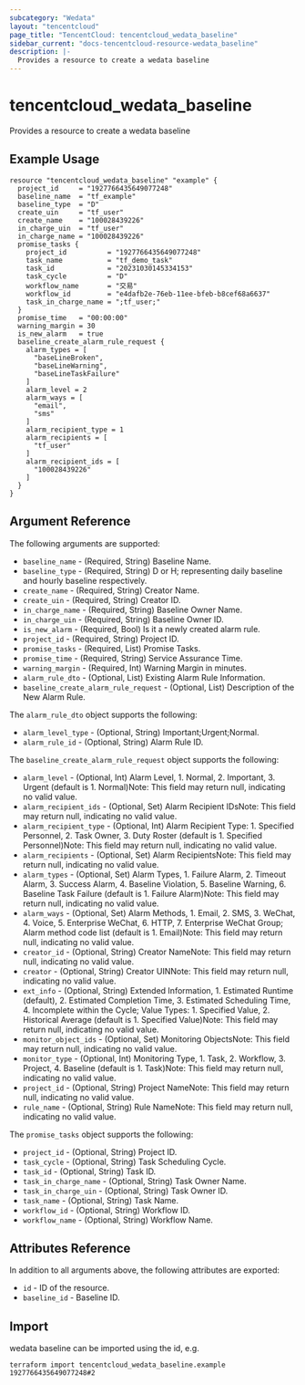 ```yaml
---
subcategory: "Wedata"
layout: "tencentcloud"
page_title: "TencentCloud: tencentcloud_wedata_baseline"
sidebar_current: "docs-tencentcloud-resource-wedata_baseline"
description: |-
  Provides a resource to create a wedata baseline
---
```


# tencentcloud_wedata_baseline

Provides a resource to create a wedata baseline

## Example Usage

```hcl
resource "tencentcloud_wedata_baseline" "example" {
  project_id     = "1927766435649077248"
  baseline_name  = "tf_example"
  baseline_type  = "D"
  create_uin     = "tf_user"
  create_name    = "100028439226"
  in_charge_uin  = "tf_user"
  in_charge_name = "100028439226"
  promise_tasks {
    project_id          = "1927766435649077248"
    task_name           = "tf_demo_task"
    task_id             = "20231030145334153"
    task_cycle          = "D"
    workflow_name       = "交易"
    workflow_id         = "e4dafb2e-76eb-11ee-bfeb-b8cef68a6637"
    task_in_charge_name = ";tf_user;"
  }
  promise_time   = "00:00:00"
  warning_margin = 30
  is_new_alarm   = true
  baseline_create_alarm_rule_request {
    alarm_types = [
      "baseLineBroken",
      "baseLineWarning",
      "baseLineTaskFailure"
    ]
    alarm_level = 2
    alarm_ways = [
      "email",
      "sms"
    ]
    alarm_recipient_type = 1
    alarm_recipients = [
      "tf_user"
    ]
    alarm_recipient_ids = [
      "100028439226"
    ]
  }
}
```

## Argument Reference

The following arguments are supported:

* `baseline_name` - (Required, String) Baseline Name.
* `baseline_type` - (Required, String) D or H; representing daily baseline and hourly baseline respectively.
* `create_name` - (Required, String) Creator Name.
* `create_uin` - (Required, String) Creator ID.
* `in_charge_name` - (Required, String) Baseline Owner Name.
* `in_charge_uin` - (Required, String) Baseline Owner ID.
* `is_new_alarm` - (Required, Bool) Is it a newly created alarm rule.
* `project_id` - (Required, String) Project ID.
* `promise_tasks` - (Required, List) Promise Tasks.
* `promise_time` - (Required, String) Service Assurance Time.
* `warning_margin` - (Required, Int) Warning Margin in minutes.
* `alarm_rule_dto` - (Optional, List) Existing Alarm Rule Information.
* `baseline_create_alarm_rule_request` - (Optional, List) Description of the New Alarm Rule.

The `alarm_rule_dto` object supports the following:

* `alarm_level_type` - (Optional, String) Important;Urgent;Normal.
* `alarm_rule_id` - (Optional, String) Alarm Rule ID.

The `baseline_create_alarm_rule_request` object supports the following:

* `alarm_level` - (Optional, Int) Alarm Level, 1. Normal, 2. Important, 3. Urgent (default is 1. Normal)Note: This field may return null, indicating no valid value.
* `alarm_recipient_ids` - (Optional, Set) Alarm Recipient IDsNote: This field may return null, indicating no valid value.
* `alarm_recipient_type` - (Optional, Int) Alarm Recipient Type: 1. Specified Personnel, 2. Task Owner, 3. Duty Roster (default is 1. Specified Personnel)Note: This field may return null, indicating no valid value.
* `alarm_recipients` - (Optional, Set) Alarm RecipientsNote: This field may return null, indicating no valid value.
* `alarm_types` - (Optional, Set) Alarm Types, 1. Failure Alarm, 2. Timeout Alarm, 3. Success Alarm, 4. Baseline Violation, 5. Baseline Warning, 6. Baseline Task Failure (default is 1. Failure Alarm)Note: This field may return null, indicating no valid value.
* `alarm_ways` - (Optional, Set) Alarm Methods, 1. Email, 2. SMS, 3. WeChat, 4. Voice, 5. Enterprise WeChat, 6. HTTP, 7. Enterprise WeChat Group; Alarm method code list (default is 1. Email)Note: This field may return null, indicating no valid value.
* `creator_id` - (Optional, String) Creator NameNote: This field may return null, indicating no valid value.
* `creator` - (Optional, String) Creator UINNote: This field may return null, indicating no valid value.
* `ext_info` - (Optional, String) Extended Information, 1. Estimated Runtime (default), 2. Estimated Completion Time, 3. Estimated Scheduling Time, 4. Incomplete within the Cycle; Value Types: 1. Specified Value, 2. Historical Average (default is 1. Specified Value)Note: This field may return null, indicating no valid value.
* `monitor_object_ids` - (Optional, Set) Monitoring ObjectsNote: This field may return null, indicating no valid value.
* `monitor_type` - (Optional, Int) Monitoring Type, 1. Task, 2. Workflow, 3. Project, 4. Baseline (default is 1. Task)Note: This field may return null, indicating no valid value.
* `project_id` - (Optional, String) Project NameNote: This field may return null, indicating no valid value.
* `rule_name` - (Optional, String) Rule NameNote: This field may return null, indicating no valid value.

The `promise_tasks` object supports the following:

* `project_id` - (Optional, String) Project ID.
* `task_cycle` - (Optional, String) Task Scheduling Cycle.
* `task_id` - (Optional, String) Task ID.
* `task_in_charge_name` - (Optional, String) Task Owner Name.
* `task_in_charge_uin` - (Optional, String) Task Owner ID.
* `task_name` - (Optional, String) Task Name.
* `workflow_id` - (Optional, String) Workflow ID.
* `workflow_name` - (Optional, String) Workflow Name.

## Attributes Reference

In addition to all arguments above, the following attributes are exported:

* `id` - ID of the resource.
* `baseline_id` - Baseline ID.


## Import

wedata baseline can be imported using the id, e.g.

```
terraform import tencentcloud_wedata_baseline.example 1927766435649077248#2
```

